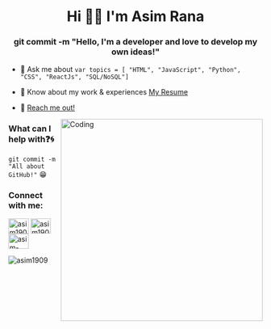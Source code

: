 <h1 align="center">Hi 👋🏻 I'm Asim Rana</h1>
<h3 align="center">git commit -m "Hello, I'm a developer and love to develop my own ideas!"</h3>



- 💬 Ask me about ``` var topics = [ "HTML", "JavaScript", "Python", "CSS", "ReactJs", "SQL/NoSQL"] ```

- 📄 Know about my work & experiences [My Resume]()
- 📧 [Reach me out!](mailto:work.asimrana@gmail.com)

<img align="right" width="400" src="[https://media0.giphy.com/media/qgQUggAC3Pfv687qPC/giphy.gif](https://i.giphy.com/media/v1.Y2lkPTc5MGI3NjExdGhxd3dtbDlsYzRrcWtrZXh3NGY5cHRqNGVqdWQzejV2YzR5b2dzbCZlcD12MV9pbnRlcm5hbF9naWZfYnlfaWQmY3Q9Zw/HscDLzkO8EOTmgkhQP/giphy.gif)" alt="Coding">


### What can I help with:question::cyclone:
<code>git commit -m "All about GitHub!"</code> :grin:


<h3 align="left">Connect with me:</h3>

<p align="left">
<a href="https://www.linkedin.com/in/asim-rana/" target="blank"><img align="center" src="https://raw.githubusercontent.com/rahuldkjain/github-profile-readme-generator/master/src/images/icons/Social/linked-in-alt.svg" alt="asim1909" height="30" width="40" /></a>
<a href="https://instagram.com/im.asimr/" target="blank"><img align="center" src="https://raw.githubusercontent.com/rahuldkjain/github-profile-readme-generator/master/src/images/icons/Social/instagram.svg" alt="asim1909" height="30" width="40" /></a>
<a href="https://www.behance.net/asim-rana" target="blank"><img align="center" src="https://raw.githubusercontent.com/rahuldkjain/github-profile-readme-generator/master/src/images/icons/Social/behance.svg" alt="asim-rana" height="30" width="40" /></a>
</p>

<p align="left"> <img src="https://komarev.com/ghpvc/?username=asim1909&label=Profile%20views&color=0e75b6&style=flat" alt="asim1909" /> </p>
